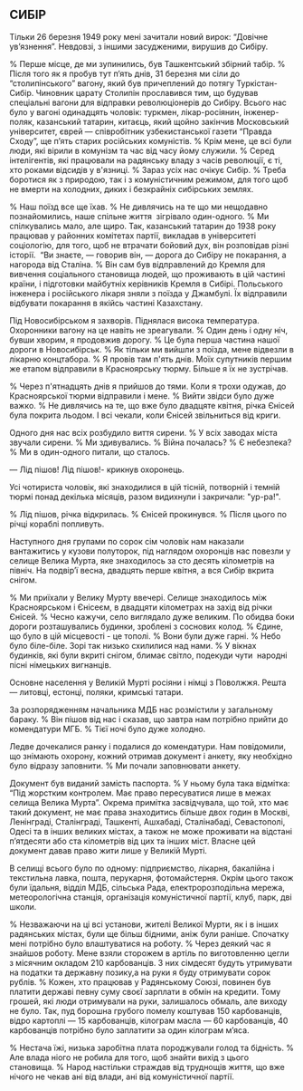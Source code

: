 ## СИБІР

Тільки 26 березня 1949 року мені зачитали новий вирок: “Довічне ув’язнення”. Невдовзі, з іншими засудженими, вирушив до Сибіру.

% Перше місце, де ми зупинились, був Ташкентський збірний табір.
% Після того як я пробув тут п’ять днів, 31 березня ми сіли до “столипінського” вагону, який був причеплений до потягу Туркістан-Сибір.
Чиновник царату Столипін прославився тим, що будував спеціальні вагони для відправки революціонерів до Сибіру.
Всього нас було у вагоні одинадцять чоловік: туркмен, лікар-росіянин, інженер-поляк, казанський татарин, китаєць, який щойно закінчив Московський університет, єврей — співробітник узбекистанської газети “Правда Сходу”, ще п’ять старих російських комуністів.
% Крім мене, це всі були люди, які вірили в комунізм та час від часу йому служили.
% Серед інтелігентів, які працювали на радянську владу з часів революції, є ті, хто роками відсидів у в'язниці.
% Зараз усіх нас очікує Сибір.
% Треба боротися як з природою, так і з комуністичним режимом, для того щоб не вмерти на холодних, диких і безкрайніх сибірських землях.

% Наш поїзд все ще їхав.
% Не дивлячись на те що ми нещодавно познайомились, наше спільне життя  зігрівало один-одного.
% Ми спілкувались мало, але щиро.
Так, казанський татарин до 1938 року працював у районних комітетах партії, викладав в університеті соціологію, для того, щоб не втрачати бойовий дух, він розповідав різні історії.
 “Ви знаєте, — говорив він, — дорога до Сибіру не покарання, а нагорода від Сталіна.
% Він сам був відправлений до Кремля для вивчення соціального становища людей, що проживають в цій частині країни, і підготовки майбутніх керівників Кремля в Сибірі.
Польського інженера і російського лікаря зняли з поїзда у Джамбулі.
Їх відправили відбувати покарання в якійсь частині Казахстану.

Під Новосибірськом я захворів.
Піднялася висока температура.
Охоронники вагону на це навіть не зреагували.
% Один день і одну ніч, бувши хворим, я продовжив дорогу.
% Це була перша частина нашої дороги в Новосибірськ.
% Як тільки ми вийшли з поїзда, мене відвезли в лікарню концтабора.
% Я провів там п'ять днів.
Моїх супутників першим же етапом відправили в Красноярську тюрму.
Більше я їх не зустрічав.

% Через п'ятнадцять днів я прийшов до тями.
Коли я трохи одужав, до  Красноярської тюрми відправили і мене.
% Вийти звідси було дуже важко.
% Не дивлячись на те, що вже було двадцяте квітня, річка Єнісей була покрита льодом.
І всі чекали, коли Єнісей звільниться від криги.

Одного дня нас всіх розбудило виття сирени.
% У всіх заводах міста звучали сирени.
% Ми здивувались.
% Війна почалась?
% Є небезпека?
% Ми в один-одного питали, що сталось.

— Лід пішов!
Лід пішов!- крикнув охоронець.


Усі чотириста чоловік, які знаходилися в цій тісній, потворній і темній тюрмі понад декілька місяців, разом видихнули і закричали: "ур-ра!".

% Лід пішов, річка відкрилась.
% Єнісей прокинувся.
% Після цього по річці кораблі попливуть.

Наступного дня групами по сорок сім чоловік нам наказали вантажитись у кузови полуторок, під наглядом охоронців нас повезли у селище Велика Мурта, яке знаходилось за сто десять кілометрів на північ.
На подвір’ї весна, двадцять перше квітня, а вся Сибір вкрита снігом.

% Ми приїхали у Велику Мурту ввечері.
Селище знаходилось між Красноярськом і Єнісеєм, в двадцяти кілометрах на захід від річки Єнісей.
% Чесно кажучи, село виглядало дуже великим.
По обидва боки дороги розташувались будинки, зроблені з соснових колод.
% Єдине, що було в цій місцевості - це тополі.
% Вони були дуже гарні.
% Небо було біле-біле.
Зорі так низько схилилися над нами.
% У вікнах будинків, які були вкриті снігом, блимає світло, подекуди чути  народні пісні німецьких вигнанців.

Основне населення у Великій Мурті росіяни і німці з Поволжжя.
Решта — литовці, естонці, поляки, кримські татари.

За розпорядженням начальника МДБ нас розмістили у загальному бараку.
% Він пішов від нас і сказав, що завтра нам потрібно прийти до комендатури МГБ.
% Тієї ночі було дуже холодно.

Ледве дочекалися ранку і подалися до комендатури.
Нам повідомили, що знімають охорону, кожний отримав документ і анкету, яку необхідно було відразу заповнити.
% Ми почали заповнювати анкету.

Документ був виданий замість паспорта.
% У ньому була така відмітка: “Під жорстким контролем. Має право пересуватися лише в межах селища Велика Мурта”.
Окрема примітка засвідчувала, що той, хто має такий документ, не має права знаходитись більше двох годин в Москві, Ленінграді, Сталінграді, Ташкенті, Ашхабаді, Сталінабаді, Севастополі, Одесі та в інших великих містах, а також не може проживати на відстані п’ятдесяти або ста кілометрів від цих та інших міст.
Власне цей документ давав право жити лише у Великій Мурті.

В селищі всього було по одному: підприємство, лікарня, бакалійна і текстильна лавка, пошта, перукарня, фотомайстерня.
Окрім цього також були їдальня, відділ МДБ, сільська Рада, електророзподільна мережа, метеорологічна станція, організація комуністичної партії, клуб, парк, дві школи.

% Незважаючи на ці всі установи, жителі Великої Мурти, як і в інших радянських містах, були ще більш бідними, аніж були раніше.
Спочатку мені потрібно було влаштуватися на роботу.
% Через деякий час я знайшов роботу.
Мене взяли сторожем в артіль по виготовленню цегли з місячним окладом 210 карбованців.
З них сімдесят будуть утримувати на податки та державну позику,а на руки я буду отримувати сорок рублів.
% Кожен, хто працював у Радянському Союзі, повинен був платити державі певну суму своєї зарплати в обмін на кредити.
Тому грошей, які люди отримували на руки, залишалось обмаль, але виходу не було.
Так, пуд борошна грубого помелу коштував 150 карбованців, відро картоплі — 15 карбованців, кілограм масла — 60 карбованців, 40 карбованців потрібно було заплатити за один кілограм м’яса.

% Нестача їжі, низька заробітна плата породжували голод та бідність.
% Але влада ніого не робила для того, щоб знайти вихід з цього становища.
% Народ настільки страждав від труднощів життя, що вже нічого не чекав ані від влади, ані від комуністичної партії.
